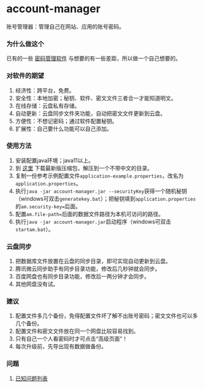 # account-manager
账号管理器：管理自己在网站、应用的账号密码。

### 为什么做这个
已有的一些 [密码管理软件](https://www.zhihu.com/question/27338793) 与想要的有一些差距，所以做一个自己想要的。  

### 对软件的期望
1. 经济性：跨平台，免费。
2. 安全性：本地加密；秘钥、软件、密文文件三者合一才能知道明文。
3. 在线存储：云盘私有存储。
4. 自动更新：云盘同步文件夹功能，自动把密文文件更新到云盘。
5. 方便性：不想记密码；通过软件配置秘钥。  
6. 扩展性：自己要什么功能可以自己添加。

### 使用方法
1. 安装配置java环境；java11以上。
2. 到 [这里](https://github.com/drintau/AccountManager/releases) 下载最新版压缩包，解压到一个不带中文的目录。
3. 复制一份参考示例配置文件`application-example.properties`，改名为`application.properties`。
4. 执行`java -jar account-manager.jar --securityKey`获得一个随机秘钥（windows可双击`generatekey.bat`）；把秘钥填到`application.properties`的`am.security-key=`后面。
5. 配置`am.file-path=`后面的数据文件路径为本机可访问的路径。
6. 执行`java -jar account-manager.jar`启动程序（windows可双击`startam.bat`）。

### 云盘同步
1. 把数据库文件放置在云盘的同步目录，即可实现自动更新到云盘。
2. 腾讯微云同步助手有同步目录功能，修改后几秒钟就会同步。  
3. 百度网盘也有同步目录功能，修改后一两分钟才会同步。
4. 其他网盘没有试。

### 建议
1. 配置文件多几个备份，免得配置文件坏了解不出账号密码；密文文件也可以多几个备份。
2. 配置文件和密文文件放在同一个网盘比较容易找到。
3. 只有自己一个人看密码时才可点击“高级页面”！
4. 每次升级前，先导出现有数据做备份。

### 问题
1. [已知问题列表](/docs/问题列表.md)
